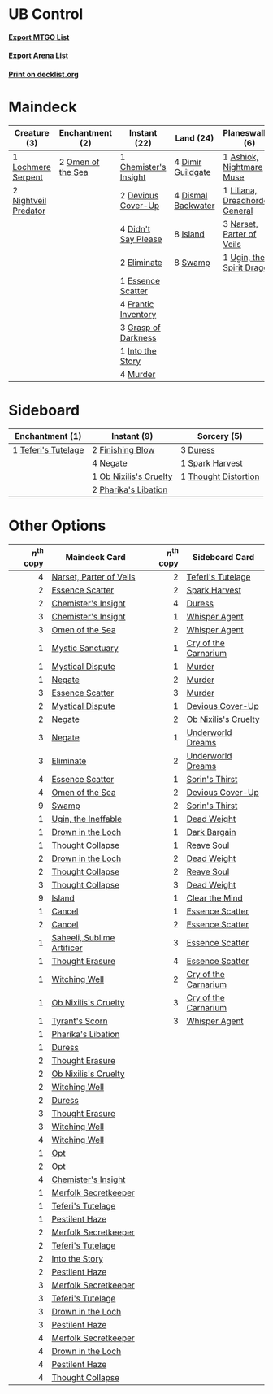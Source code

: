 # UB Control

#### [Export MTGO List](../collection/UB%20Control/UB%20Control.txt)
#### [Export Arena List](../collection/UB%20Control/UB%20Control_arena.txt)
#### [Print on decklist.org](http://decklist.org/?deckmain=1%09Ashiok,%20Nightmare%20Muse%0A1%09Chemister's%20Insight%0A3%09Cry%20of%20the%20Carnarium%0A2%09Devious%20Cover-Up%0A4%09Didn't%20Say%20Please%0A4%09Dimir%20Guildgate%0A4%09Dismal%20Backwater%0A2%09Eliminate%0A1%09Essence%20Scatter%0A4%09Frantic%20Inventory%0A3%09Grasp%20of%20Darkness%0A1%09Into%20the%20Story%0A8%09Island%0A1%09Liliana,%20Dreadhorde%20General%0A1%09Lochmere%20Serpent%0A4%09Murder%0A3%09Narset,%20Parter%20of%20Veils%0A2%09Nightveil%20Predator%0A2%09Omen%20of%20the%20Sea%0A8%09Swamp%0A1%09Ugin,%20the%20Spirit%20Dragon&deckside=3%09Duress%0A2%09Finishing%20Blow%0A4%09Negate%0A1%09Ob%20Nixilis's%20Cruelty%0A2%09Pharika's%20Libation%0A1%09Spark%20Harvest%0A1%09Teferi's%20Tutelage%0A1%09Thought%20Distortion)
# Maindeck

|                                         Creature (3)                                          |                                      Enchantment (2)                                       |                                          Instant (22)                                          |                                          Land (24)                                          |                                            Planeswalker (6)                                            |                                           Sorcery (3)                                           |
|-----------------------------------------------------------------------------------------------|--------------------------------------------------------------------------------------------|------------------------------------------------------------------------------------------------|---------------------------------------------------------------------------------------------|--------------------------------------------------------------------------------------------------------|-------------------------------------------------------------------------------------------------|
|1 [Lochmere Serpent](http://gatherer.wizards.com/Pages/Card/Details.aspx?multiverseid=473157)  |2 [Omen of the Sea](http://gatherer.wizards.com/Pages/Card/Details.aspx?multiverseid=476309)|1 [Chemister's Insight](http://gatherer.wizards.com/Pages/Card/Details.aspx?multiverseid=452782)|4 [Dimir Guildgate](http://gatherer.wizards.com/Pages/Card/Details.aspx?multiverseid=376306) |1 [Ashiok, Nightmare Muse](http://gatherer.wizards.com/Pages/Card/Details.aspx?multiverseid=476459)     |3 [Cry of the Carnarium](http://gatherer.wizards.com/Pages/Card/Details.aspx?multiverseid=457214)|
|2 [Nightveil Predator](http://gatherer.wizards.com/Pages/Card/Details.aspx?multiverseid=452941)|                                                                                            |2 [Devious Cover-Up](http://gatherer.wizards.com/Pages/Card/Details.aspx?multiverseid=452785)   |4 [Dismal Backwater](http://gatherer.wizards.com/Pages/Card/Details.aspx?multiverseid=420908)|1 [Liliana, Dreadhorde General](http://gatherer.wizards.com/Pages/Card/Details.aspx?multiverseid=461024)|                                                                                                 |
|                                                                                               |                                                                                            |4 [Didn't Say Please](http://gatherer.wizards.com/Pages/Card/Details.aspx?multiverseid=473004)  |8 [Island](http://gatherer.wizards.com/Pages/Card/Details.aspx?multiverseid=439857)          |3 [Narset, Parter of Veils](http://gatherer.wizards.com/Pages/Card/Details.aspx?multiverseid=460988)    |                                                                                                 |
|                                                                                               |                                                                                            |2 [Eliminate](http://gatherer.wizards.com/Pages/Card/Details.aspx?multiverseid=485420)          |8 [Swamp](http://gatherer.wizards.com/Pages/Card/Details.aspx?multiverseid=439858)           |1 [Ugin, the Spirit Dragon](http://gatherer.wizards.com/Pages/Card/Details.aspx?multiverseid=391948)    |                                                                                                 |
|                                                                                               |                                                                                            |1 [Essence Scatter](http://gatherer.wizards.com/Pages/Card/Details.aspx?multiverseid=426754)    |                                                                                             |                                                                                                        |                                                                                                 |
|                                                                                               |                                                                                            |4 [Frantic Inventory](http://gatherer.wizards.com/Pages/Card/Details.aspx?multiverseid=485373)  |                                                                                             |                                                                                                        |                                                                                                 |
|                                                                                               |                                                                                            |3 [Grasp of Darkness](http://gatherer.wizards.com/Pages/Card/Details.aspx?multiverseid=407595)  |                                                                                             |                                                                                                        |                                                                                                 |
|                                                                                               |                                                                                            |1 [Into the Story](http://gatherer.wizards.com/Pages/Card/Details.aspx?multiverseid=473012)     |                                                                                             |                                                                                                        |                                                                                                 |
|                                                                                               |                                                                                            |4 [Murder](http://gatherer.wizards.com/Pages/Card/Details.aspx?multiverseid=442087)             |                                                                                             |                                                                                                        |                                                                                                 |


# Sideboard

|                                       Enchantment (1)                                        |                                           Instant (9)                                           |                                          Sorcery (5)                                          |
|----------------------------------------------------------------------------------------------|-------------------------------------------------------------------------------------------------|-----------------------------------------------------------------------------------------------|
|1 [Teferi's Tutelage](http://gatherer.wizards.com/Pages/Card/Details.aspx?multiverseid=488912)|2 [Finishing Blow](http://gatherer.wizards.com/Pages/Card/Details.aspx?multiverseid=485422)      |3 [Duress](http://gatherer.wizards.com/Pages/Card/Details.aspx?multiverseid=14557)             |
|                                                                                              |4 [Negate](http://gatherer.wizards.com/Pages/Card/Details.aspx?multiverseid=423707)              |1 [Spark Harvest](http://gatherer.wizards.com/Pages/Card/Details.aspx?multiverseid=461032)     |
|                                                                                              |1 [Ob Nixilis's Cruelty](http://gatherer.wizards.com/Pages/Card/Details.aspx?multiverseid=461028)|1 [Thought Distortion](http://gatherer.wizards.com/Pages/Card/Details.aspx?multiverseid=466871)|
|                                                                                              |2 [Pharika's Libation](http://gatherer.wizards.com/Pages/Card/Details.aspx?multiverseid=476362)  |                                                                                               |


# Other Options

|*n*<sup>th</sup> copy|                                            Maindeck Card                                            |*n*<sup>th</sup> copy|                                        Sideboard Card                                         |
|--------------------:|-----------------------------------------------------------------------------------------------------|--------------------:|-----------------------------------------------------------------------------------------------|
|                    4|[Narset, Parter of Veils](http://gatherer.wizards.com/Pages/Card/Details.aspx?multiverseid=460988)   |                    2|[Teferi's Tutelage](http://gatherer.wizards.com/Pages/Card/Details.aspx?multiverseid=488912)   |
|                    2|[Essence Scatter](http://gatherer.wizards.com/Pages/Card/Details.aspx?multiverseid=426754)           |                    2|[Spark Harvest](http://gatherer.wizards.com/Pages/Card/Details.aspx?multiverseid=461032)       |
|                    2|[Chemister's Insight](http://gatherer.wizards.com/Pages/Card/Details.aspx?multiverseid=452782)       |                    4|[Duress](http://gatherer.wizards.com/Pages/Card/Details.aspx?multiverseid=14557)               |
|                    3|[Chemister's Insight](http://gatherer.wizards.com/Pages/Card/Details.aspx?multiverseid=452782)       |                    1|[Whisper Agent](http://gatherer.wizards.com/Pages/Card/Details.aspx?multiverseid=452970)       |
|                    3|[Omen of the Sea](http://gatherer.wizards.com/Pages/Card/Details.aspx?multiverseid=476309)           |                    2|[Whisper Agent](http://gatherer.wizards.com/Pages/Card/Details.aspx?multiverseid=452970)       |
|                    1|[Mystic Sanctuary](http://gatherer.wizards.com/Pages/Card/Details.aspx?multiverseid=473209)          |                    1|[Cry of the Carnarium](http://gatherer.wizards.com/Pages/Card/Details.aspx?multiverseid=457214)|
|                    1|[Mystical Dispute](http://gatherer.wizards.com/Pages/Card/Details.aspx?multiverseid=473020)          |                    1|[Murder](http://gatherer.wizards.com/Pages/Card/Details.aspx?multiverseid=442087)              |
|                    1|[Negate](http://gatherer.wizards.com/Pages/Card/Details.aspx?multiverseid=423707)                    |                    2|[Murder](http://gatherer.wizards.com/Pages/Card/Details.aspx?multiverseid=442087)              |
|                    3|[Essence Scatter](http://gatherer.wizards.com/Pages/Card/Details.aspx?multiverseid=426754)           |                    3|[Murder](http://gatherer.wizards.com/Pages/Card/Details.aspx?multiverseid=442087)              |
|                    2|[Mystical Dispute](http://gatherer.wizards.com/Pages/Card/Details.aspx?multiverseid=473020)          |                    1|[Devious Cover-Up](http://gatherer.wizards.com/Pages/Card/Details.aspx?multiverseid=452785)    |
|                    2|[Negate](http://gatherer.wizards.com/Pages/Card/Details.aspx?multiverseid=423707)                    |                    2|[Ob Nixilis's Cruelty](http://gatherer.wizards.com/Pages/Card/Details.aspx?multiverseid=461028)|
|                    3|[Negate](http://gatherer.wizards.com/Pages/Card/Details.aspx?multiverseid=423707)                    |                    1|[Underworld Dreams](http://gatherer.wizards.com/Pages/Card/Details.aspx?multiverseid=129779)   |
|                    3|[Eliminate](http://gatherer.wizards.com/Pages/Card/Details.aspx?multiverseid=485420)                 |                    2|[Underworld Dreams](http://gatherer.wizards.com/Pages/Card/Details.aspx?multiverseid=129779)   |
|                    4|[Essence Scatter](http://gatherer.wizards.com/Pages/Card/Details.aspx?multiverseid=426754)           |                    1|[Sorin's Thirst](http://gatherer.wizards.com/Pages/Card/Details.aspx?multiverseid=368509)      |
|                    4|[Omen of the Sea](http://gatherer.wizards.com/Pages/Card/Details.aspx?multiverseid=476309)           |                    2|[Devious Cover-Up](http://gatherer.wizards.com/Pages/Card/Details.aspx?multiverseid=452785)    |
|                    9|[Swamp](http://gatherer.wizards.com/Pages/Card/Details.aspx?multiverseid=439858)                     |                    2|[Sorin's Thirst](http://gatherer.wizards.com/Pages/Card/Details.aspx?multiverseid=368509)      |
|                    1|[Ugin, the Ineffable](http://gatherer.wizards.com/Pages/Card/Details.aspx?multiverseid=460929)       |                    1|[Dead Weight](http://gatherer.wizards.com/Pages/Card/Details.aspx?multiverseid=452817)         |
|                    1|[Drown in the Loch](http://gatherer.wizards.com/Pages/Card/Details.aspx?multiverseid=473150)         |                    1|[Dark Bargain](http://gatherer.wizards.com/Pages/Card/Details.aspx?multiverseid=442971)        |
|                    1|[Thought Collapse](http://gatherer.wizards.com/Pages/Card/Details.aspx?multiverseid=457201)          |                    1|[Reave Soul](http://gatherer.wizards.com/Pages/Card/Details.aspx?multiverseid=473065)          |
|                    2|[Drown in the Loch](http://gatherer.wizards.com/Pages/Card/Details.aspx?multiverseid=473150)         |                    2|[Dead Weight](http://gatherer.wizards.com/Pages/Card/Details.aspx?multiverseid=452817)         |
|                    2|[Thought Collapse](http://gatherer.wizards.com/Pages/Card/Details.aspx?multiverseid=457201)          |                    2|[Reave Soul](http://gatherer.wizards.com/Pages/Card/Details.aspx?multiverseid=473065)          |
|                    3|[Thought Collapse](http://gatherer.wizards.com/Pages/Card/Details.aspx?multiverseid=457201)          |                    3|[Dead Weight](http://gatherer.wizards.com/Pages/Card/Details.aspx?multiverseid=452817)         |
|                    9|[Island](http://gatherer.wizards.com/Pages/Card/Details.aspx?multiverseid=439857)                    |                    1|[Clear the Mind](http://gatherer.wizards.com/Pages/Card/Details.aspx?multiverseid=457178)      |
|                    1|[Cancel](http://gatherer.wizards.com/Pages/Card/Details.aspx?multiverseid=129882)                    |                    1|[Essence Scatter](http://gatherer.wizards.com/Pages/Card/Details.aspx?multiverseid=426754)     |
|                    2|[Cancel](http://gatherer.wizards.com/Pages/Card/Details.aspx?multiverseid=129882)                    |                    2|[Essence Scatter](http://gatherer.wizards.com/Pages/Card/Details.aspx?multiverseid=426754)     |
|                    1|[Saheeli, Sublime Artificer](http://gatherer.wizards.com/Pages/Card/Details.aspx?multiverseid=461161)|                    3|[Essence Scatter](http://gatherer.wizards.com/Pages/Card/Details.aspx?multiverseid=426754)     |
|                    1|[Thought Erasure](http://gatherer.wizards.com/Pages/Card/Details.aspx?multiverseid=452956)           |                    4|[Essence Scatter](http://gatherer.wizards.com/Pages/Card/Details.aspx?multiverseid=426754)     |
|                    1|[Witching Well](http://gatherer.wizards.com/Pages/Card/Details.aspx?multiverseid=473036)             |                    2|[Cry of the Carnarium](http://gatherer.wizards.com/Pages/Card/Details.aspx?multiverseid=457214)|
|                    1|[Ob Nixilis's Cruelty](http://gatherer.wizards.com/Pages/Card/Details.aspx?multiverseid=461028)      |                    3|[Cry of the Carnarium](http://gatherer.wizards.com/Pages/Card/Details.aspx?multiverseid=457214)|
|                    1|[Tyrant's Scorn](http://gatherer.wizards.com/Pages/Card/Details.aspx?multiverseid=461152)            |                    3|[Whisper Agent](http://gatherer.wizards.com/Pages/Card/Details.aspx?multiverseid=452970)       |
|                    1|[Pharika's Libation](http://gatherer.wizards.com/Pages/Card/Details.aspx?multiverseid=476362)        |                     |                                                                                               |
|                    1|[Duress](http://gatherer.wizards.com/Pages/Card/Details.aspx?multiverseid=14557)                     |                     |                                                                                               |
|                    2|[Thought Erasure](http://gatherer.wizards.com/Pages/Card/Details.aspx?multiverseid=452956)           |                     |                                                                                               |
|                    2|[Ob Nixilis's Cruelty](http://gatherer.wizards.com/Pages/Card/Details.aspx?multiverseid=461028)      |                     |                                                                                               |
|                    2|[Witching Well](http://gatherer.wizards.com/Pages/Card/Details.aspx?multiverseid=473036)             |                     |                                                                                               |
|                    2|[Duress](http://gatherer.wizards.com/Pages/Card/Details.aspx?multiverseid=14557)                     |                     |                                                                                               |
|                    3|[Thought Erasure](http://gatherer.wizards.com/Pages/Card/Details.aspx?multiverseid=452956)           |                     |                                                                                               |
|                    3|[Witching Well](http://gatherer.wizards.com/Pages/Card/Details.aspx?multiverseid=473036)             |                     |                                                                                               |
|                    4|[Witching Well](http://gatherer.wizards.com/Pages/Card/Details.aspx?multiverseid=473036)             |                     |                                                                                               |
|                    1|[Opt](http://gatherer.wizards.com/Pages/Card/Details.aspx?multiverseid=442948)                       |                     |                                                                                               |
|                    2|[Opt](http://gatherer.wizards.com/Pages/Card/Details.aspx?multiverseid=442948)                       |                     |                                                                                               |
|                    4|[Chemister's Insight](http://gatherer.wizards.com/Pages/Card/Details.aspx?multiverseid=452782)       |                     |                                                                                               |
|                    1|[Merfolk Secretkeeper](http://gatherer.wizards.com/Pages/Card/Details.aspx?multiverseid=473015)      |                     |                                                                                               |
|                    1|[Teferi's Tutelage](http://gatherer.wizards.com/Pages/Card/Details.aspx?multiverseid=488912)         |                     |                                                                                               |
|                    1|[Pestilent Haze](http://gatherer.wizards.com/Pages/Card/Details.aspx?multiverseid=485441)            |                     |                                                                                               |
|                    2|[Merfolk Secretkeeper](http://gatherer.wizards.com/Pages/Card/Details.aspx?multiverseid=473015)      |                     |                                                                                               |
|                    2|[Teferi's Tutelage](http://gatherer.wizards.com/Pages/Card/Details.aspx?multiverseid=488912)         |                     |                                                                                               |
|                    2|[Into the Story](http://gatherer.wizards.com/Pages/Card/Details.aspx?multiverseid=473012)            |                     |                                                                                               |
|                    2|[Pestilent Haze](http://gatherer.wizards.com/Pages/Card/Details.aspx?multiverseid=485441)            |                     |                                                                                               |
|                    3|[Merfolk Secretkeeper](http://gatherer.wizards.com/Pages/Card/Details.aspx?multiverseid=473015)      |                     |                                                                                               |
|                    3|[Teferi's Tutelage](http://gatherer.wizards.com/Pages/Card/Details.aspx?multiverseid=488912)         |                     |                                                                                               |
|                    3|[Drown in the Loch](http://gatherer.wizards.com/Pages/Card/Details.aspx?multiverseid=473150)         |                     |                                                                                               |
|                    3|[Pestilent Haze](http://gatherer.wizards.com/Pages/Card/Details.aspx?multiverseid=485441)            |                     |                                                                                               |
|                    4|[Merfolk Secretkeeper](http://gatherer.wizards.com/Pages/Card/Details.aspx?multiverseid=473015)      |                     |                                                                                               |
|                    4|[Drown in the Loch](http://gatherer.wizards.com/Pages/Card/Details.aspx?multiverseid=473150)         |                     |                                                                                               |
|                    4|[Pestilent Haze](http://gatherer.wizards.com/Pages/Card/Details.aspx?multiverseid=485441)            |                     |                                                                                               |
|                    4|[Thought Collapse](http://gatherer.wizards.com/Pages/Card/Details.aspx?multiverseid=457201)          |                     |                                                                                               |

